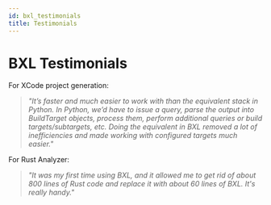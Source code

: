 ```yaml
---
id: bxl_testimonials
title: Testimonials
---
```


# BXL Testimonials

For XCode project generation:

> *"It’s faster and much easier to work with than the equivalent stack in Python. In Python, we’d have to issue a query, parse the output into BuildTarget objects, process them, perform additional queries or build targets/subtargets, etc. Doing the equivalent in BXL removed a lot of inefficiencies and made working with configured targets much easier."*

For Rust Analyzer:

> *"It was my first time using BXL, and it allowed me to get rid of about 800 lines of Rust code and replace it with about 60 lines of BXL. It's really handy."*
